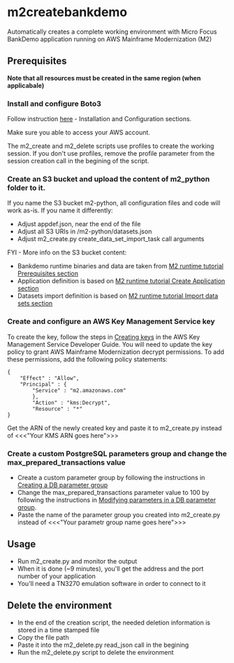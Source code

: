 # m2createbankdemo
Automatically creates a complete working environment with Micro Focus BankDemo application running on AWS Mainframe Modernization (M2)

## Prerequisites
**Note that all resources must be created in the same region (when applicabale)**
### Install and configure Boto3
Follow instruction [here](https://boto3.amazonaws.com/v1/documentation/api/latest/guide/quickstart.html) - Installation and Configuration sections.

Make sure you able to access your AWS account.

The m2_create and m2_delete scripts use profiles to create the working session. If you don't use profiles, remove the profile parameter from the session creation call in the begining of the script.

### Create an S3 bucket and upload the content of m2_python folder to it.
If you name the S3 bucket m2-python, all configuration files and code will work as-is. If you name it differently:
- Adjust appdef.json, near the end of the file
- Adjust all S3 URIs in /m2-python/datasets.json
- Adjust m2_create.py create_data_set_import_task call arguments

FYI - More info on the S3 bucket content:
- Bankdemo runtime binaries and data are taken from [M2 runtime tutorial Prerequisites section](https://docs.aws.amazon.com/m2/latest/userguide/tutorial-runtime.html#Prerequisites)
- Application definition is based on [M2 runtime tutorial Create Application section](https://docs.aws.amazon.com/m2/latest/userguide/tutorial-runtime.html#tutorial-runtime-mf-app)
- Datasets import definition is based on [M2 runtime tutorial Import data sets section](https://docs.aws.amazon.com/m2/latest/userguide/tutorial-runtime.html#tutorial-runtime-mf-import)

### Create and configure an AWS Key Management Service key
To create the key, follow the steps in [Creating keys](https://web.archive.org/web/20220611211116mp_/https://docs.aws.amazon.com/kms/latest/developerguide/create-keys.html) in the AWS Key Management Service Developer Guide. You will need to update the key policy to grant AWS Mainframe Modernization decrypt permissions. To add these permissions, add the following policy statements:
```
{
    "Effect" : "Allow",
    "Principal" : {
        "Service" : "m2.amazonaws.com"
        },
        "Action" : "kms:Decrypt",
        "Resource" : "*"
}    
```

Get the ARN of the newly created key and paste it to m2_create.py instead of 
<<<"Your KMS ARN goes here">>>

### Create a custom PostgreSQL parameters group and change the max_prepared_transactions value
- Create a custom parameter group by following the instructions in [Creating a DB parameter group](https://docs.aws.amazon.com/AmazonRDS/latest/UserGuide/USER_WorkingWithDBInstanceParamGroups.html#USER_WorkingWithParamGroups.Creating)
- Change the max_prepared_transactions parameter value to 100 by following the instructions in [Modifying parameters in a DB parameter group](https://docs.aws.amazon.com/AmazonRDS/latest/UserGuide/USER_WorkingWithDBInstanceParamGroups.html#USER_WorkingWithParamGroups.Modifying).
- Paste the name of the parameter group you created into m2_create.py instead of <<<"Your parametr group name goes here">>>

## Usage
- Run m2_create.py and monitor the output
- When it is done (~9 minutes), you'll get the address and the port number of your application
- You'll need a TN3270 emulation software in order to connect to it

## Delete the environment
- In the end of the creation script, the needed deletion information is stored in a time stamped file
- Copy the file path
- Paste it into the m2_delete.py read_json call in the begining
- Run the m2_delete.py script to delete the environment



